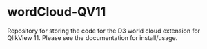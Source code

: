 wordCloud-QV11
==============

Repository for storing the code for the D3 world cloud extension for QlikView 11.
Please see the documentation for install/usage.

